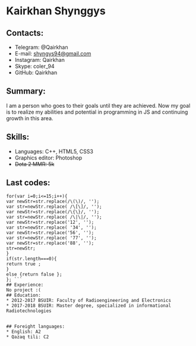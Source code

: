 # Kairkhan Shynggys
## Contacts:
* Telegram: @Qairkhan
* E-mail: shyngys94@gmail.com
* Instagram: Qairkhan
* Skype: coler_94
* GitHub: Qairkhan

## Summary:
I am a person who goes to their goals until they are achieved. Now my goal is to realize my abilities and potential in programming in JS and continuing growth in this area.  

## Skills:
* Languages: C++, HTML5, CSS3
* Graphics editor: Photoshop
* ~~Dota 2 MMR: 5k~~  

## Last codes: 
``` < module.exports = function check(str, bracketsConfig) { 
for(var i=0;i<=15;i++){ 
var newStr=str.replace(/\(\)/, ''); 
var str=newStr.replace( /\[\]/, ''); 
var newStr=str.replace(/\{\}/, ''); 
var str=newStr.replace( /\|\|/, ''); 
var newStr=str.replace('12', ''); 
var str=newStr.replace( '34', ''); 
var newStr=str.replace('56', ''); 
var str=newStr.replace( '77', ''); 
var newStr=str.replace('88', ''); 
str=newStr; 
} 
if(str.length===0){ 
return true ; 
} 
else {return false }; 
}; ```
## Experience: 
No project :( 
## Education:  
* 2012-2017 BSUIR: Faculty of Radioengineering and Electronics
* 2017-2018 BSUIR: Master degree, specialized in informational Radiotechnologies   


## Foreight languages:
* English: A2 
* Qazaq tili: C2
 